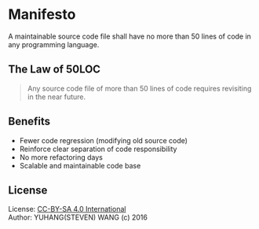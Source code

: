 # Manifesto
A maintainable source code file shall have no more than 50 lines of code in any programming language.

## The Law of 50LOC
> Any source code file of more than 50 lines of code requires revisiting in the near future.

## Benefits
* Fewer code regression (modifying old source code)
* Reinforce clear separation of code responsibility
* No more refactoring days
* Scalable and maintainable code base

## License
License: [CC-BY-SA 4.0 International](https://creativecommons.org/licenses/by-sa/4.0/)  
Author: YUHANG(STEVEN) WANG (c) 2016
